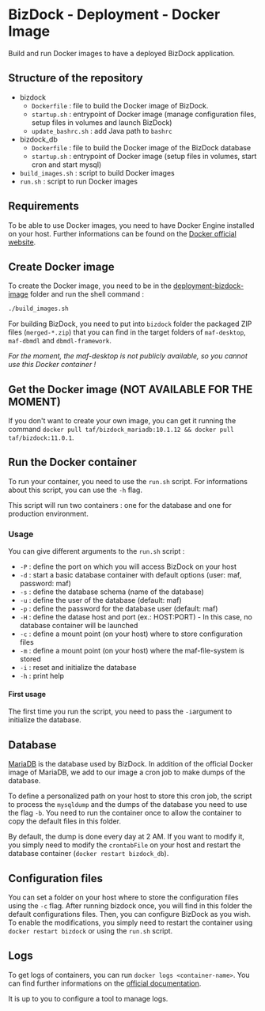 # BizDock - Deployment - Docker Image

Build and run Docker images to have a deployed BizDock application.

## Structure of the repository

* bizdock
    * ```Dockerfile``` : file to build the Docker image of BizDock.
    * ```startup.sh``` : entrypoint of Docker image (manage configuration files, setup files in volumes and launch BizDock)
    * ```update_bashrc.sh``` : add Java path to ```bashrc```
* bizdock_db
    * ```Dockerfile``` : file to build the Docker image of the BizDock database
    * ```startup.sh``` : entrypoint of Docker image (setup files in volumes, start cron and start mysql)
* ```build_images.sh``` : script to build Docker images
* ```run.sh``` : script to run Docker images

## Requirements

To be able to use Docker images, you need to have Docker Engine installed on your host.
Further informations can be found on the [Docker official website](https://docs.docker.com/engine/installation/).

## Create Docker image

To create the Docker image, you need to be in the [deployment-bizdock-image](https://github.com/theAgileFactory/bizdock-docker/tree/master/deployment-bizdock-image) folder and run the shell command :

```sh
./build_images.sh
```

For building BizDock, you need to put into ```bizdock``` folder the packaged ZIP files (```merged-*.zip```) that you can find in the target folders of ```maf-desktop```, ```maf-dbmdl``` and ```dbmdl-framework```.

*For the moment, the maf-desktop is not publicly available, so you cannot use this Docker container !*

## Get the Docker image (NOT AVAILABLE FOR THE MOMENT)

If you don't want to create your own image, you can get it running the command ```docker pull taf/bizdock_mariadb:10.1.12 && docker pull taf/bizdock:11.0.1```.

## Run the Docker container

To run your container, you need to use the ```run.sh``` script.
For informations about this script, you can use the ```-h``` flag.

This script will run two containers : one for the database and one for production environment.

### Usage

You can give different arguments to the ```run.sh``` script :

* ```-P``` : define the port on which you will access BizDock on your host
* ```-d``` : start a basic database container with default options (user: maf, password: maf)
* ```-s``` : define the database schema (name of the database)
* ```-u``` : define the user of the database (default: maf)
* ```-p``` : define the password for the database user (default: maf)
* ```-H``` : define the datase host and port (ex.: HOST:PORT) - In this case, no database container will be launched
* ```-c``` : define a mount point (on your host) where to store configuration files
* ```-m``` : define a mount point (on your host) where the maf-file-system is stored
* ```-i``` : reset and initialize the database
* ```-h``` : print help

#### First usage

The first time you run the script, you need to pass the ```-i```argument to initialize the database.

## Database

[MariaDB](https://mariadb.org/) is the database used by BizDock.
In addition of the official Docker image of MariaDB, we add to our image a cron job to make dumps of the database.

To define a personalized path on your host to store this cron job, the script to process the ```mysqldump``` and the dumps of the database you need to use the flag ```-b```.
You need to run the container once to allow the container to copy the default files in this folder.

By default, the dump is done every day at 2 AM.
If you want to modify it, you simply need to modify the ```crontabFile``` on your host and restart the database container (```docker restart bizdock_db```).

## Configuration files

You can set a folder on your host where to store the configuration files using the ```-c``` flag.
After running bizdock once, you will find in this folder the default configurations files.
Then, you can configure BizDock as you wish.
To enable the modifications, you simply need to restart the container using ```docker restart bizdock``` or using the ```run.sh``` script.

## Logs

To get logs of containers, you can run ```docker logs <container-name>```.
You can find further informations on the [official documentation](https://docs.docker.com/engine/reference/commandline/logs/).

It is up to you to configure a tool to manage logs.
